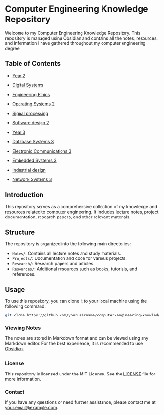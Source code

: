 


# Computer Engineering Knowledge Repository

Welcome to my Computer Engineering Knowledge Repository. This repository is managed using Obsidian and contains all the notes, resources, and information I have gathered throughout my computer engineering degree.

## Table of Contents

- [Year 2](https://github.com/2Kronos/Obsidian-Vault/tree/master/Uni%20vault/YEAR%202)
- [Digital Systems](https://github.com/2Kronos/Obsidian-Vault/tree/master/Uni%20vault/YEAR%202/Digital%20systems)
- [Engineering Ethics](https://github.com/2Kronos/Obsidian-Vault/tree/master/Uni%20vault/YEAR%202/Ethics)
- [Operating Systems 2](https://github.com/2Kronos/Obsidian-Vault/tree/master/Uni%20vault/YEAR%202/Operating%20Systems%202)
- [Signal processing](https://github.com/2Kronos/Obsidian-Vault/tree/master/Uni%20vault/YEAR%202/Signals)
- [Software design 2](https://github.com/2Kronos/Obsidian-Vault/tree/master/Uni%20vault/YEAR%202/Software%20design%202)

- [Year 3](https://github.com/2Kronos/Obsidian-Vault/tree/master/Uni%20vault/YEAR%203)
- [Database Systems 3](https://github.com/2Kronos/Obsidian-Vault/tree/master/Uni%20vault/YEAR%203/Data%20bases)
- [Electronic Communications 3](https://github.com/2Kronos/Obsidian-Vault/tree/master/Uni%20vault/YEAR%203/Electric%20Communi)
- [Embedded Systems 3](https://github.com/2Kronos/Obsidian-Vault/tree/master/Uni%20vault/YEAR%203/Embedded%20systems)
- [Industrial design](https://github.com/2Kronos/Obsidian-Vault/tree/master/Uni%20vault/YEAR%203/Indust%20Project)
- [Network Systems 3](#license)

## Introduction

This repository serves as a comprehensive collection of my knowledge and resources related to computer engineering. It includes lecture notes, project documentation, research papers, and other relevant materials.

## Structure

The repository is organized into the following main directories:

- `Notes/`: Contains all lecture notes and study materials.
- `Projects/`: Documentation and code for various projects.
- `Research/`: Research papers and articles.
- `Resources/`: Additional resources such as books, tutorials, and references.

## Usage

To use this repository, you can clone it to your local machine using the following command:

```bash
git clone https://github.com/yourusername/computer-engineering-knowledge.git
```

### Viewing Notes

The notes are stored in Markdown format and can be viewed using any Markdown editor. For the best experience, it is recommended to use [Obsidian](https://obsidian.md/).

##

### License

This repository is licensed under the MIT License. See the [LICENSE](LICENSE) file for more information.

### Contact

If you have any questions or need further assistance, please contact me at [your.email@example.com](21Kronoss@gmail.com).

